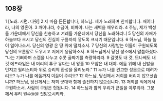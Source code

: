 ## 108장
1 [노래. 시편. 다윗]
2 제 마음 든든합니다, 하느님. 제가 노래하며 찬미합니다. 깨어나라, 나의 영혼아.
3 깨어나라, 수금아, 비파야. 나는 새벽을 깨우리라.
4 주님, 제가 백성들 가운데에서 당신을 찬송하고 겨레들 가운데에서 당신을 노래하리니
5 당신의 자애가 하늘보다 크시고 당신의 진실이 구름까지 닿도록 크시기 때문입니다.
6 하느님, 하늘 높이 일어나소서. 당신의 영광 온 땅 위에 떨치소서.
7 당신의 사랑받는 이들이 구원되도록 당신의 오른팔로 도우시고 저에게 응답하소서.
8 하느님께서 당신 성소에서 말씀하셨다. “나는 기뻐하며 스켐을 나누고 수콧 골짜기를 측량하리라.
9 길앗도 내 것, 므나쎄도 내 것 에프라임은 내 머리의 투구 유다는 내 왕홀
10 모압은 내 대야. 에돔 위에 내 신발을 던지고 필리스티아 위로 승리의 환성을 올리노라.”
11 누가 나를 견고한 성읍으로 데려가리오? 누가 나를 에돔까지 이끌어 주리오?
12 하느님, 당신께서 저희를 버리지 않으셨습니까? 하느님, 당신께서는 저희 군대와 함께 출전하지 않으십니다.
13 저희를 적에게서 구원하소서. 사람의 구원은 헛됩니다.
14 하느님과 함께 우리가 큰일을 이루리라. 그분께서 우리 원수들을 짓밟으시리라.
